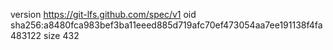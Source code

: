 version https://git-lfs.github.com/spec/v1
oid sha256:a8480fca983bef3ba11eeed885d719afc70ef473054aa7ee191138f4fa483122
size 432
